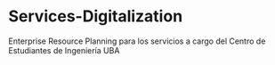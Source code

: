 # Services-Digitalization
Enterprise Resource Planning para los servicios a cargo del Centro de Estudiantes de Ingeniería UBA
